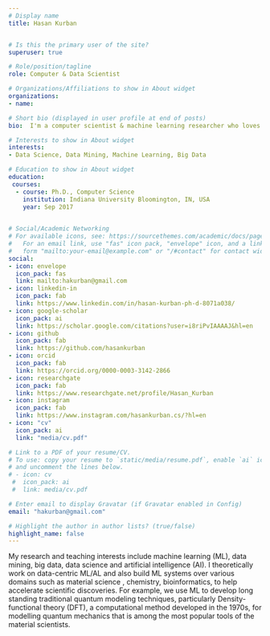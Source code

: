 ```yaml
---
# Display name
title: Hasan Kurban


# Is this the primary user of the site?
superuser: true

# Role/position/tagline
role: Computer & Data Scientist

# Organizations/Affiliations to show in About widget
organizations:
- name: 

# Short bio (displayed in user profile at end of posts)
bio:  I'm a computer scientist & machine learning researcher who loves building intelligent systems to find data-driven solutions to real-world problems. 

# Interests to show in About widget
interests:
- Data Science, Data Mining, Machine Learning, Big Data

# Education to show in About widget
education:
 courses:  
  - course: Ph.D., Computer Science
    institution: Indiana University Bloomington, IN, USA
    year: Sep 2017
 

# Social/Academic Networking
# For available icons, see: https://sourcethemes.com/academic/docs/page-builder/#icons
#   For an email link, use "fas" icon pack, "envelope" icon, and a link in the
#   form "mailto:your-email@example.com" or "/#contact" for contact widget.
social:
- icon: envelope
  icon_pack: fas
  link: mailto:hakurban@gmail.com
- icon: linkedin-in
  icon_pack: fab
  link: https://www.linkedin.com/in/hasan-kurban-ph-d-8071a038/
- icon: google-scholar
  icon_pack: ai
  link: https://scholar.google.com/citations?user=i8riPvIAAAAJ&hl=en
- icon: github
  icon_pack: fab
  link: https://github.com/hasankurban
- icon: orcid
  icon_pack: fab
  link: https://orcid.org/0000-0003-3142-2866
- icon: researchgate
  icon_pack: fab  
  link: https://www.researchgate.net/profile/Hasan_Kurban
- icon: instagram
  icon_pack: fab
  link: https://www.instagram.com/hasankurban.cs/?hl=en
- icon: "cv"
  icon_pack: ai
  link: "media/cv.pdf"

# Link to a PDF of your resume/CV.
# To use: copy your resume to `static/media/resume.pdf`, enable `ai` icons in `params.toml`, 
# and uncomment the lines below.
# - icon: cv
 #  icon_pack: ai
 #  link: media/cv.pdf

# Enter email to display Gravatar (if Gravatar enabled in Config)
email: "hakurban@gmail.com"

# Highlight the author in author lists? (true/false)
highlight_name: false
---
```



My research and teaching interests include machine learning (ML), data mining, big data, data science and artificial intelligence (AI). I theoretically work on data-centric ML/AL and also build ML systems over various domains such as material science    , chemistry, bioinformatics, to help accelerate scientific discoveries. For example, we use ML to develop long standing traditional quantum modeling techniques, particularly Density-functional theory (DFT), a computational method developed in the 1970s, for modelling quantum mechanics that is among the most popular tools of the material scientists.      




